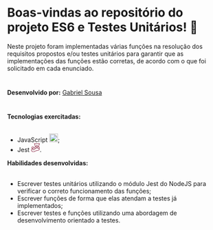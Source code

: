# Boas-vindas ao repositório do projeto ES6 e Testes Unitários! :test_tube:

Neste projeto foram implementadas várias funções na resolução dos requisitos propostos e/ou testes unitários para garantir que as implementações das funções estão corretas, de acordo com o que foi solicitado em cada enunciado.
 #

<strong>Desenvolvido por:</strong> [Gabriel Sousa](https://www.linkedin.com/in/gabriel-dev-biotec/)</br>
#

<summary><strong>Tecnologias exercitadas:</strong></summary><br />
  
 * JavaScript <img src="https://cdn.jsdelivr.net/gh/devicons/devicon/icons/javascript/javascript-original.svg" width="20" height="20"/>;
 * Jest <img src="https://github.com/devicons/devicon/blob/master/icons/jest/jest-plain.svg" width="20" height="20"/>.
 
 <summary><strong>Habilidades desenvolvidas:</strong></summary><br />

 * Escrever testes unitários utilizando o módulo Jest do NodeJS para verificar o correto funcionamento das funções;
 * Escrever funções de forma que elas atendam a testes já implementados;
 * Escrever testes e funções utilizando uma abordagem de desenvolvimento orientado a testes.
